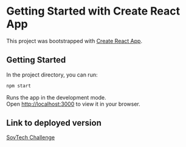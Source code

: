 # Getting Started with Create React App

This project was bootstrapped with [Create React App](https://github.com/facebook/create-react-app).

## Getting Started

In the project directory, you can run:

```bash
npm start

```
Runs the app in the development mode.\
Open [http://localhost:3000](http://localhost:3000) to view it in your browser.

## Link to deployed version

[SovTech Challenge]()
